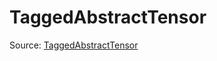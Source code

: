 # TaggedAbstractTensor

Source: [TaggedAbstractTensor](../csrc/scheduler/tools/abstract_tensor.h#L1013)
